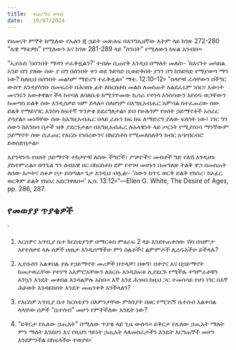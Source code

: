 ```yaml
---
title:  ተጨማሪ ሀሳብ
date:   19/07/2024
---
```




የዘመናት ምኞት ከሚለው የኤለን ጂ ኋይት መጽሐፍ በእንግሊዘኛው እትም ላይ ከገጽ 272-280 “ሌዊ ማቴዎስ” የሚለውን እና ከገጽ 281-289 ላይ “ሰንበት” የሚለውን ክፍል አንብቡ።

“ኢየሱስ ‘በሰንበት ማዳን ተፈቅዷልን?’ ተብሎ ሲጠየቅ እንዲህ በማለት መለሰ፡- ‘ከእናንተ መካከል አንድ በግ ያለው ሰው ያ በግ በሰንበት ቀን ወደ ጉድጓድ ቢወድቅበት ያንን በግ ከጉድጓድ የማያወጣ ማን ነው? ስለዚህ በሰንበት መልካም ማድረግ ተፈቅዷል።’ ማቴ. 12:10–12። “ሰላዮቹ ራሳቸውን በችግር ውስጥ እንዳያስገቡ በመፍራት በሕዝቡ ፊት ለክርስቶስ መልስ ለመስጠት አልደፈሩም ነበር። እውነት መናገሩን አውቀዋል። ችላ ከተባለ ለባለቤቱ ከሚገጥመው ኪሳራ የተነሳ እንስሳውን እየረዱ ወጋቸውን ከመጣስ ይልቅ ሰው እንዲሰቃይ ዝም ይላሉ። ስለሆነም በእግዚአብሔር አምሳል ከተፈጠረው ሰው ይልቅ የማይናገር እንስሳ ከፍተኛ ጥንቃቄ ይደረግለታል። ይህ የሁሉንም የሀሰት ኃይማኖቶች አሰራር ያሳያል። መነሻቸው ሰው ከእግዚአብሔር በላይ ራሱን ከፍ ከፍ ለማድረግ ያለው ፍላጎት ነው፤ ነገር ግን ሰውን ከእንስሳ በታች ዝቅ ያደርጉታል። በእግዚአብሔር ሉአላዊነት ላይ ጦርነት የሚያስነሳ ማንኛውም ኃይማኖት ሰው ሲፈጠር የእርሱ የነበረውንና በክርስቶስ የሚመለስለትን ክብር አጭበርብሮ ይወስድበታል።

እያንዳንዱ የሀሰት ኃይማኖት ተከታዮቹ ለሰው ችግሮች፣ ሥቃዮችና መብቶች ግድ የለሽ እንዲሆኑ ያስተምራል። ወንጌል ግን ሰብአዊ ዘር በክርስቶስ ደም የተገዛ መሆኑን በመግለጽ ትልቅ ዋጋ በመስጠት ለሰው እጦትና ሰቆቃ ቦታ ይሰጣል። ጌታ እንዲህ ብሏል፡- ‘ሰውን ከጥሩ ወርቅ ይልቅ የከበረ፣ ከኦፊር ወርቅም ይልቅ የከበረ አደርገዋለሁ።’ ኢሳ. 13:12።”—Ellen G. White, The Desire of Ages, pp. 286, 287.  



## የመወያያ ጥያቄዎች


`
1. እርስዎና አጥቢያ ቤተ ክርስቲያንዎ በማርቆስ ምዕራፍ 2 ላይ እንደተጠቀሰው ሽባ በዝምታ እየተሰቃዩ ላሉ ሰዎች ሀዘኔታ እንዲሰማችሁ ምን ስልቶችና ልምምዶች ሊረዱአችሁ ይችላሉ?

2. ኢየሱስን አልቀበል ያሉ የኃይማኖት መሪዎች በጥላቻ፣ በወግ፣ በቀኖና እና በኃይማኖት ከመታወራቸው የተነሣ አእምሮአቸውን ለእርሱ እንዲከፍቱ ሊያደርጉ የሚችሉ ተዓምራቶቹን እንኳን እንዴት መቀበል እንዳልቻሉ አስቡ። እኛ እንደ ሕዝብ ከዚህ ጋር ተመሳሳይ የሆነ ነገር በእኛ ሕይወት እንዳይከሰት እንዴት መጠንቀቅ እንችላለን?

3. የእርስዎ አጥቢያ ቤተ ክርስቲያን በእምነታቸው ምክንያት በዘር የሚገናኝ ቤተሰብ አልቀበል ላላቸው ሰዎች “ቤተሰብ” መሆን የምትችለው እንዴት ነው?

4. “ይቅርታ የሌለው ኃጢአት” በሚለው ጥያቄ ላይ ጊዜ ውሰዱ። ይቅርታ የሌለው ኃጢአት ማለት ምን ማለት እንደሆነ እና የዚህን ዓይነት ኃጢአት ላለመስራታችን እንዴት እርግጠኞች መሆን እንደምንችል በክፍላችሁ ተወያዩ።`